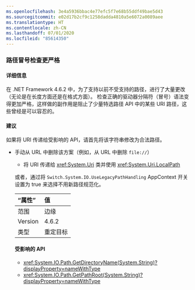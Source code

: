 ```yaml
---
ms.openlocfilehash: 3e4a5936bbac4e77efc5f7e68b55ddf49bae5d43
ms.sourcegitcommit: e02d17b2cf9c1258dadda4810a5e6072a0089aee
ms.translationtype: HT
ms.contentlocale: zh-CN
ms.lasthandoff: 07/01/2020
ms.locfileid: "85614350"
---
```

### <a name="path-colon-checks-are-stricter"></a>路径冒号检查更严格

#### <a name="details"></a>详细信息

在 .NET Framework 4.6.2 中，为了支持以前不受支持的路径，进行了大量更改（无论是在长度方面还是在格式方面）。 检查正确的驱动器分隔符（冒号）语法变得更加严格，这样做的副作用是阻止了少量特选路径 API 中的某些 URI 路径，这些曾经是可以容忍的。

#### <a name="suggestion"></a>建议

如果将 URI 传递给受影响的 API，请首先将该字符串修改为合法路径。<ul><li>手动从 URL 中删除该方案（例如，从 URL 中删除 `file://`）

- 将 URI 传递给 <xref:System.Uri> 类并使用 <xref:System.Uri.LocalPath>

或者，通过将 `Switch.System.IO.UseLegacyPathHandling` AppContext 开关设置为 true 来选择不用新路径规范化。

| “属性”    | 值       |
|:--------|:------------|
| 范围   | 边缘        |
| Version | 4.6.2       |
| 类型    | 重定目标 |

#### <a name="affected-apis"></a>受影响的 API

- <xref:System.IO.Path.GetDirectoryName(System.String)?displayProperty=nameWithType>
- <xref:System.IO.Path.GetPathRoot(System.String)?displayProperty=nameWithType>
